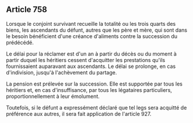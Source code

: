 Article 758
----
Lorsque le conjoint survivant recueille la totalité ou les trois quarts des
biens, les ascendants du défunt, autres que les père et mère, qui sont dans le
besoin bénéficient d'une créance d'aliments contre la succession du prédécédé.

Le délai pour la réclamer est d'un an à partir du décès ou du moment à partir
duquel les héritiers cessent d'acquitter les prestations qu'ils fournissaient
auparavant aux ascendants. Le délai se prolonge, en cas d'indivision, jusqu'à
l'achèvement du partage.

La pension est prélevée sur la succession. Elle est supportée par tous les
héritiers et, en cas d'insuffisance, par tous les légataires particuliers,
proportionnellement à leur émolument.

Toutefois, si le défunt a expressément déclaré que tel legs sera acquitté de
préférence aux autres, il sera fait application de l'article 927.
